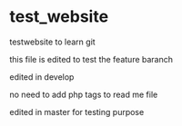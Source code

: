 test_website
============

testwebsite to learn git

this file is edited to test the feature baranch

edited in develop


no need to add php tags to read me file

edited in master for testing purpose
